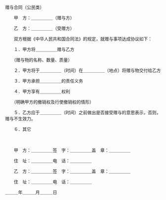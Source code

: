 



赠与合同（公民类）



 

　　甲　方：＿＿＿＿＿（赠与方）

　　乙　方：＿＿＿＿＿（受赠方）　　

　　双方根据《中华人民共和国合同法》的规定，就赠与事项达成协议如下：

　　１．甲方将＿＿＿＿＿赠与乙方

　　（赠与物的名称、数量、质量）

　　２．甲方将于＿＿＿＿＿（时间）在＿＿＿＿＿（地点）将赠与物交付给乙方

　　３．甲方承担＿＿＿＿＿的责任义务

　　４．甲方享有＿＿＿＿＿权利

　　（明确甲方的撤销权及行使撤销权的情形）

　　５．乙方应于＿＿＿＿＿（时间）之前做出是否接受赠与的意思表示，否则，赠与不生效力。

　　６．其它　　

　　

　　甲　方：＿＿＿＿＿签　字：＿＿＿＿＿盖　章：＿＿＿＿＿

　　住　址：＿＿＿＿＿电　话：＿＿＿＿＿

　　乙　方：＿＿＿＿＿签　字：＿＿＿＿＿盖　章：＿＿＿＿＿

　　住　址：＿＿＿＿＿电　话：＿＿＿＿＿　　　　　　　　　　　　　　　　　　　　　　　　


 ＿＿＿年＿＿＿月＿＿＿日
 
　　

